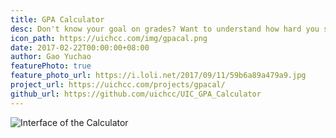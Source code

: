```yaml
---
title: GPA Calculator
desc: Don't know your goal on grades? Want to understand how hard you should study to reach your target GPA? We have this calculator specially tailored for you. Enjoy it, enjoy your life in UIC!
icon_path: https://uichcc.com/img/gpacal.png
date: 2017-02-22T00:00:00+08:00
author: Gao Yuchao
featurePhoto: true
feature_photo_url: https://i.loli.net/2017/09/11/59b6a89a479a9.jpg
project_url: https://uichcc.com/projects/gpacal/
github_url: https://github.com/uichcc/UIC_GPA_Calculator
---
```


![Interface of the Calculator](https://i.loli.net/2017/09/15/59bab0d84cc17.png)